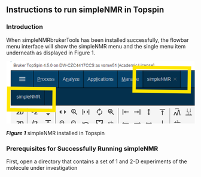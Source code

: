 ## Instructions to run simpleNMR in Topspin

### Introduction

When simpleNMRbrukerTools has been installed successfully, the flowbar menu interface will show the simpleNMR menu and the single menu item underneath as displayed in Figure 1.

![simpleNMR installed in Topspin](images/simpleNMRinstalledFlowbar.png "simpleNMR installed in Topspin")

***Figure 1*** simpleNMR installed in Topspin

### Prerequisites for Successfully Running simpleNMR

First, open a directory that contains a set of 1 and 2-D experiments of the molecule under investigation